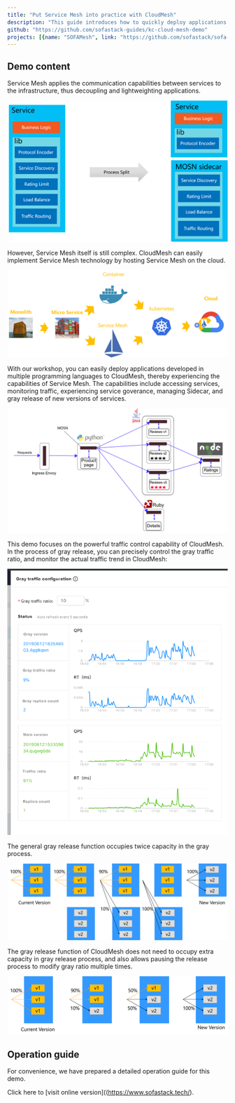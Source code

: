```yaml
---
title: "Put Service Mesh into practice with CloudMesh"
description: "This guide introduces how to quickly deploy applications to CloudMesh, access services, monitor traffic, experience service governance, manage Sidecar, and perform gray release of new versions of services."
github: "https://github.com/sofastack-guides/kc-cloud-mesh-demo"
projects: [{name: "SOFAMesh", link: "https://github.com/sofastack/sofa-mesh"}]
---
```


## Demo content

Service Mesh applies the communication capabilities between services to the infrastructure, thus decoupling and lightweighting applications.

![architecture](architecture.png)

However, Service Mesh itself is still complex. CloudMesh can easily implement Service Mesh technology by hosting Service Mesh on the cloud.

![component relationship](relationship.png)

With our workshop, you can easily deploy applications developed in multiple programming languages ​​to CloudMesh, thereby experiencing the capabilities of Service Mesh. The capabilities include accessing services, monitoring traffic, experiencing service goverance, managing Sidecar, and gray release of new versions of services.

![bookinfo](bookinfo.png)

This demo focuses on the powerful traffic control capability of CloudMesh. In the process of gray release, you can precisely control the gray traffic ratio, and monitor the actual traffic trend in CloudMesh:

![gray traffic](gray-traffic.png)

The general gray release function occupies twice capacity in the gray process.

![general gray release](general-gray-release.png)

The gray release function of CloudMesh does not need to occupy extra capacity in gray release process, and also allows pausing the release process to modify gray ratio multiple times.

![cloudmesh gray release](cloudmesh-gray-release.png)

## Operation guide

For convenience, we have prepared a detailed operation guide for this demo. 

Click here to [visit online version]((https://www.sofastack.tech/).

 